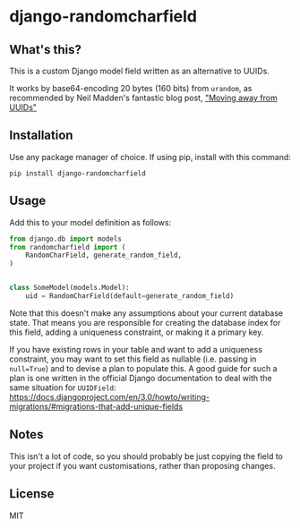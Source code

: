 # django-randomcharfield

## What's this?

This is a custom Django model field written as an alternative to UUIDs.

It works by base64-encoding 20 bytes (160 bits) from `urandom`, as recommended by Neil Madden's fantastic blog post, ["Moving away from UUIDs"](https://neilmadden.blog/2018/08/30/moving-away-from-uuids/)

## Installation

Use any package manager of choice. If using pip, install with this command:

```
pip install django-randomcharfield
```

## Usage

Add this to your model definition as follows:

```python
from django.db import models
from randomcharfield import (
    RandomCharField, generate_random_field,
)


class SomeModel(models.Model):
    uid = RandomCharField(default=generate_random_field)
```

Note that this doesn't make any assumptions about your current database state. That means you are responsible for creating the database index for this field, adding a uniqueness constraint, or making it a primary key.

If you have existing rows in your table and want to add a uniqueness constraint, you may want to set this field as nullable (i.e. passing in `null=True`) and to devise a plan to populate this. A good guide for such a plan is one written in the official Django documentation to deal with the same situation for `UUIDField`: https://docs.djangoproject.com/en/3.0/howto/writing-migrations/#migrations-that-add-unique-fields

## Notes

This isn't a lot of code, so you should probably be just copying the field to your project if you want customisations, rather than proposing changes.

## License

MIT
